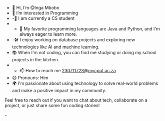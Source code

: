 - 👋 Hi, I’m @Inga Mbobo
- 👀 I’m interested in Programming
- -🌱 I am currently a CS student 
- - 🎯 My favorite programming languages are Java and Python, and I'm always eager to learn more.
- -🛠️ I enjoy working on database projects and exploring new technologies like AI and machine learning.
- 📚 When I'm not coding, you can find me studying or doing my school projects in the kitchen.
- - 📫 How to reach me 230711723@mycput.ac.za
- 😄 Pronouns: Him
- 🌍 I'm passionate about using technology to solve real-world problems and make a positive impact in my community.
  
Feel free to reach out if you want to chat about tech, collaborate on a project, or just share some fun coding stories!
<!---
Inga / Inganathi-Cyber is a ✨ special ✨ repository because its `README.md` (this file) appears on your GitHub profile.
You can click the Preview link to take a look at your changes.
--->- 
